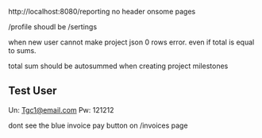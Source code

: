 http://localhost:8080/reporting no header onsome pages

/profile shoudl be /sertings

when new user cannot make project json 0 rows error. even if total is equal to sums.

total sum should be autosummed when creating project milestones


## Test User

Un: Tgc1@email.com
Pw: 121212

dont see the blue invoice pay button  on /invoices page
